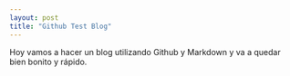 ```yaml
---
layout: post
title: "Github Test Blog"
---
```

 
Hoy vamos a hacer un blog utilizando Github y Markdown y va a quedar bien bonito y rápido.

